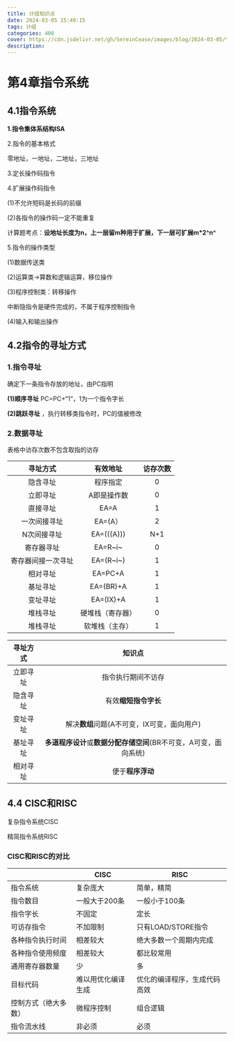 ```yaml
---
title: 计组知识点
date: 2024-03-05 15:49:15
tags: 计组
categories: 408
cover: https://cdn.jsdelivr.net/gh/SereinCease/images/blog/2024-03-05/%E5%BE%AE%E4%BF%A1%E5%9B%BE%E7%89%87_20240305195548-95ccf9.jpg
description:
---
```


# 第4章指令系统

## 4.1指令系统

**1.指令集体系结构ISA**

2.指令的基本格式

零地址，一地址，二地址，三地址

3.定长操作码指令

4.扩展操作码指令

(1)不允许短码是长码的前缀

(2)各指令的操作码一定不能重复

计算题考点：**设地址长度为n，上一层留m种用于扩展，下一层可扩展m*2^n^** 

5.指令的操作类型

(1)数据传送类

(2)运算类->算数和逻辑运算，移位操作

(3)程序控制类：转移操作

中断隐指令是硬件完成的，不属于程序控制指令

(4)输入和输出操作

## 4.2指令的寻址方式

### 1.指令寻址

确定下一条指令存放的地址，由PC指明

**(1)顺序寻址** PC=PC+“1“，1为一个指令字长

**(2)跳跃寻址** ，执行转移类指令时，PC的值被修改

### 2.数据寻址

表格中访存次数不包含取指的访存

|      寻址方式      |     有效地址     | 访存次数 |
| :----------------: | :--------------: | :------: |
|      隐含寻址      |     程序指定     |    0     |
|      立即寻址      |   A即是操作数    |    0     |
|      直接寻址      |       EA=A       |    1     |
|    一次间接寻址    |     EA=(A）      |    2     |
|    N次间接寻址     |    EA=(((A)))    |   N+1    |
|     寄存器寻址     |     EA=R~i~      |    0     |
| 寄存器间接一次寻址 |    EA=(R~i~)     |    1     |
|      相对寻址      |     EA=PC+A      |    1     |
|      基址寻址      |    EA=(BR)+A     |    1     |
|      变址寻址      |    EA=(IX)+A     |    1     |
|      堆栈寻址      | 硬堆栈（寄存器） |    0     |
|      堆栈寻址      |  软堆栈（主存）  |    1     |



| 寻址方式 |                            知识点                            |
| :------: | :----------------------------------------------------------: |
| 立即寻址 |                      指令执行期间不访存                      |
| 隐含寻址 |                     有效**缩短指令字长**                     |
| 变址寻址 |         解决**数组**问题(A不可变，IX可变，面向用户)          |
| 基址寻址 | **多道程序设计**或**数据分配存储空间**(BR不可变，A可变，面向系统) |
| 相对寻址 |                       便于**程序浮动**                       |

## 4.4 CISC和RISC

复杂指令系统CISC

精简指令系统RISC

### CISC和RISC的对比

|                      | CISC               | RISC                         |
| -------------------- | ------------------ | ---------------------------- |
| 指令系统             | 复杂庞大           | 简单，精简                   |
| 指令数目             | 一般大于200条      | 一般小于100条                |
| 指令字长             | 不固定             | 定长                         |
| 可访存指令           | 不加限制           | 只有LOAD/STORE指令           |
| 各种指令执行时间     | 相差较大           | 绝大多数一个周期内完成       |
| 各种指令使用频度     | 相差较大           | 都比较常用                   |
| 通用寄存器数量       | 少                 | 多                           |
| 目标代码             | 难以用优化编译生成 | 优化的编译程序，生成代码高效 |
| 控制方式（绝大多数） | 微程序控制         | 组合逻辑                     |
| 指令流水线           | 非必须             | 必须                         |

